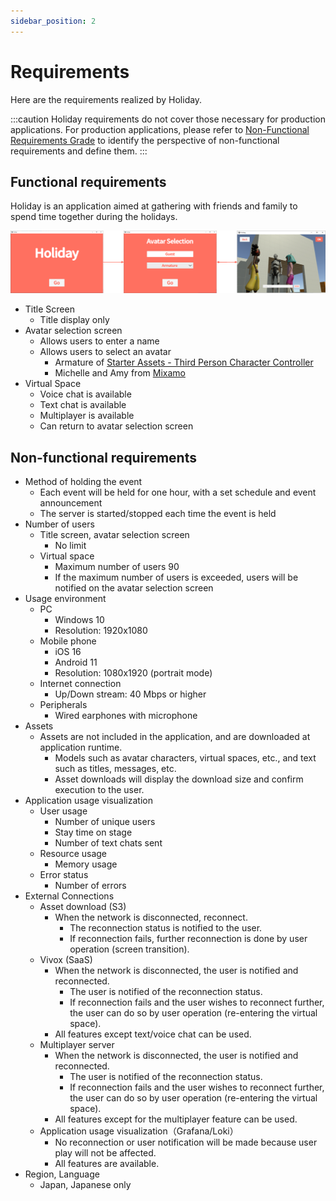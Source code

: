 ```yaml
---
sidebar_position: 2
---
```


# Requirements

Here are the requirements realized by Holiday.

:::caution
Holiday requirements do not cover those necessary for production applications.
For production applications, please refer to [Non-Functional Requirements Grade](https://www.ipa.go.jp/sec/softwareengineering/std/ent03-b.html) to identify the perspective of non-functional requirements and define them.
:::

## Functional requirements

Holiday is an application aimed at gathering with friends and family to spend time together during the holidays.

![holiday](../img/holiday.png)

- Title Screen
  - Title display only
- Avatar selection screen
  - Allows users to enter a name
  - Allows users to select an avatar
    - Armature of [Starter Assets - Third Person Character Controller](https://assetstore.unity.com/packages/essentials/starter-assets-third-person-character-controller-196526?locale=en-JP)
    - Michelle and Amy from [Mixamo](https://www.mixamo.com)
- Virtual Space
  - Voice chat is available
  - Text chat is available
  - Multiplayer is available
  - Can return to avatar selection screen

## Non-functional requirements

- Method of holding the event
  - Each event will be held for one hour, with a set schedule and event announcement
  - The server is started/stopped each time the event is held
- Number of users
  - Title screen, avatar selection screen
    - No limit
  - Virtual space
    - Maximum number of users 90
    - If the maximum number of users is exceeded, users will be notified on the avatar selection screen
- Usage environment
  - PC
    - Windows 10
    - Resolution: 1920x1080
  - Mobile phone
    - iOS 16
    - Android 11
    - Resolution: 1080x1920 (portrait mode)
  - Internet connection
    - Up/Down stream: 40 Mbps or higher
  - Peripherals
    - Wired earphones with microphone
- Assets
  - Assets are not included in the application, and are downloaded at application runtime.
    - Models such as avatar characters, virtual spaces, etc., and text such as titles, messages, etc.
    - Asset downloads will display the download size and confirm execution to the user.
- Application usage visualization
  - User usage
    - Number of unique users
    - Stay time on stage
    - Number of text chats sent
  - Resource usage
    - Memory usage
  - Error status
    - Number of errors
- External Connections
  - Asset download (S3)
    - When the network is disconnected, reconnect.
      - The reconnection status is notified to the user.
      - If reconnection fails, further reconnection is done by user operation (screen transition).
  - Vivox (SaaS)
    - When the network is disconnected, the user is notified and reconnected.
      - The user is notified of the reconnection status.
      - If reconnection fails and the user wishes to reconnect further, the user can do so by user operation (re-entering the virtual space).
    - All features except text/voice chat can be used.
  - Multiplayer server
    - When the network is disconnected, the user is notified and reconnected.
      - The user is notified of the reconnection status.
      - If reconnection fails and the user wishes to reconnect further, the user can do so by user operation (re-entering the virtual space).
    - All features except for the multiplayer feature can be used.
  - Application usage visualization（Grafana/Loki）
    - No reconnection or user notification will be made because user play will not be affected.
    - All features are available.
- Region, Language
  - Japan, Japanese only